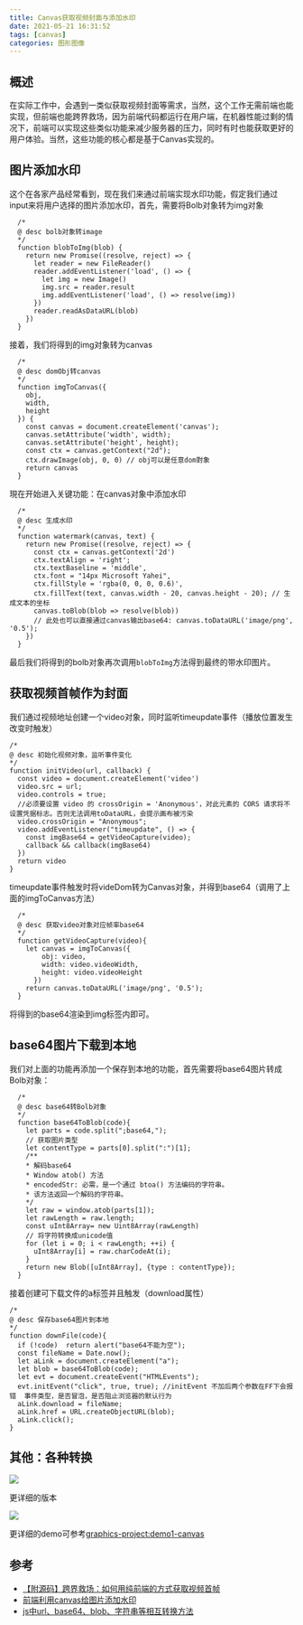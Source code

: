 ```yaml
---
title: Canvas获取视频封面与添加水印
date: 2021-05-21 16:31:52
tags: [canvas]
categories: 图形图像
---
```

## 概述
在实际工作中，会遇到一类似获取视频封面等需求，当然，这个工作无需前端也能实现，但前端也能跨界救场，因为前端代码都运行在用户端，在机器性能过剩的情况下，前端可以实现这些类似功能来减少服务器的压力，同时有时也能获取更好的用户体验。当然，这些功能的核心都是基于Canvas实现的。
<!-- more -->
## 图片添加水印

这个在各家产品经常看到，现在我们来通过前端实现水印功能，假定我们通过input来将用户选择的图片添加水印，首先，需要将Bolb对象转为img对象

      /*
      @ desc bolb对象转image
      */
      function blobToImg(blob) {
        return new Promise((resolve, reject) => {
          let reader = new FileReader()
          reader.addEventListener('load', () => {
            let img = new Image()
            img.src = reader.result
            img.addEventListener('load', () => resolve(img))
          })
          reader.readAsDataURL(blob)
        })
      }

接着，我们将得到的img对象转为canvas

      /*
      @ desc domObj转canvas
      */
      function imgToCanvas({
        obj,
        width,
        height
      }) {
        const canvas = document.createElement('canvas');
        canvas.setAttribute('width', width);
        canvas.setAttribute('height', height);
        const ctx = canvas.getContext("2d");
        ctx.drawImage(obj, 0, 0) // obj可以是任意dom對象
        return canvas
      }
現在开始进入关键功能：在canvas对象中添加水印

      /*
      @ desc 生成水印
      */
      function watermark(canvas, text) {
        return new Promise((resolve, reject) => {
          const ctx = canvas.getContext('2d')
          ctx.textAlign = 'right';
          ctx.textBaseline = 'middle',
          ctx.font = "14px Microsoft Yahei",
          ctx.fillStyle = 'rgba(0, 0, 0, 0.6)',
          ctx.fillText(text, canvas.width - 20, canvas.height - 20); // 生成文本的坐标
          canvas.toBlob(blob => resolve(blob))
          // 此处也可以直接通过canvas输出base64: canvas.toDataURL('image/png', '0.5');
        })
      }

最后我们将得到的bolb对象再次调用`blobToImg`方法得到最终的带水印图片。


## 获取视频首帧作为封面

我们通过视频地址创建一个video对象，同时监听timeupdate事件（播放位置发生改变时触发）

    /*
    @ desc 初始化视频对象，监听事件变化
    */
    function initVideo(url, callback) {
      const video = document.createElement('video')
      video.src = url;
      video.controls = true;
      //必须要设置 video 的 crossOrigin = 'Anonymous'，对此元素的 CORS 请求将不设置凭据标志。否则无法调用toDataURL，会提示画布被污染
      video.crossOrigin = "Anonymous"; 
      video.addEventListener("timeupdate", () => {
        const imgBase64 = getVideoCapture(video);
        callback && callback(imgBase64)
      })
      return video
    }

timeupdate事件触发时将videDom转为Canvas对象，并得到base64（调用了上面的imgToCanvas方法）

      /*
      @ desc 获取video对象对应帧率base64
      */
      function getVideoCapture(video){
        let canvas = imgToCanvas({
            obj: video,
            width: video.videoWidth,
            height: video.videoHeight
          })
        return canvas.toDataURL('image/png', '0.5');
      }
将得到的base64渲染到img标签内即可。

## base64图片下载到本地

我们对上面的功能再添加一个保存到本地的功能，首先需要将base64图片转成Bolb对象：

      /*
      @ desc base64转Bolb对象
      */
      function base64ToBlob(code){
        let parts = code.split(";base64,");
        // 获取图片类型
        let contentType = parts[0].split(":")[1];
        /**
        * 解码base64
        * Window atob() 方法
        * encodedStr: 必需，是一个通过 btoa() 方法编码的字符串。
        * 该方法返回一个解码的字符串。
        */
        let raw = window.atob(parts[1]);
        let rawLength = raw.length;
        const uInt8Array= new Uint8Array(rawLength)
        // 将字符转换成unicode值
        for (let i = 0; i < rawLength; ++i) {
          uInt8Array[i] = raw.charCodeAt(i);
        }
        return new Blob([uInt8Array], {type : contentType});
      }

接着创建可下载文件的a标签并且触发（download属性）

    /*
    @ desc 保存base64图片到本地
    */
    function downFile(code){
      if (!code)  return alert("base64不能为空");
      const fileName = Date.now();
      let aLink = document.createElement("a");
      let blob = base64ToBlob(code);
      let evt = document.createEvent("HTMLEvents");
      evt.initEvent("click", true, true); //initEvent 不加后两个参数在FF下会报错  事件类型，是否冒泡，是否阻止浏览器的默认行为
      aLink.download = fileName;
      aLink.href = URL.createObjectURL(blob);
      aLink.click();
    }

## 其他：各种转换

![](./1.png)

更详细的版本

![](./2.png)

更详细的demo可参考[graphics-project:demo1-canvas](https://github.com/wangminghuan/graphics-project/blob/master/demo1-canvas/video.html)

## 参考
- [【附源码】跨界救场：如何用纯前端的方式获取视频首帧](https://mp.weixin.qq.com/s/iBc5kBDJvc7qDBQQsACEIQ)
- [前端利用canvas给图片添加水印](https://mp.weixin.qq.com/s/O_zKQviNcW4c4Uz2zfqAhg)
- [js中url、base64、blob、字符串等相互转换方法](https://blog.csdn.net/fesfsefgs/article/details/109553759)